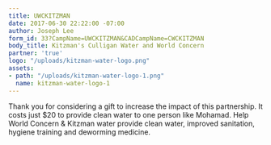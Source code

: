```yaml
---
title: UWCKITZMAN
date: 2017-06-30 22:22:00 -07:00
author: Joseph Lee
form_id: 33?CampName=UWCKITZMAN&CADCampName=CWCKITZMAN
body_title: Kitzman's Culligan Water and World Concern
partner: 'true'
logo: "/uploads/kitzman-water-logo.png"
assets:
- path: "/uploads/kitzman-water-logo-1.png"
  name: kitzman-water-logo-1
---
```


Thank you for considering a gift to increase the impact of this partnership. It costs just $20 to provide clean water to one person like Mohamad. Help World Concern & Kitzman water provide clean water, improved sanitation, hygiene training and deworming medicine.
